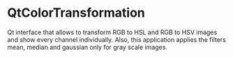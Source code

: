 # QtColorTransformation
Qt interface that allows to transform RGB to HSL and RGB to HSV images and show every channel individually. Also, this application applies the filters mean, median and gaussian only for gray scale images. 

